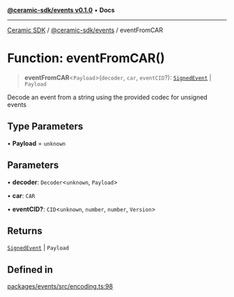 [**@ceramic-sdk/events v0.1.0**](../README.md) • **Docs**

***

[Ceramic SDK](../../../README.md) / [@ceramic-sdk/events](../README.md) / eventFromCAR

# Function: eventFromCAR()

> **eventFromCAR**\<`Payload`\>(`decoder`, `car`, `eventCID`?): [`SignedEvent`](../type-aliases/SignedEvent.md) \| `Payload`

Decode an event from a string using the provided codec for unsigned events

## Type Parameters

• **Payload** = `unknown`

## Parameters

• **decoder**: `Decoder`\<`unknown`, `Payload`\>

• **car**: `CAR`

• **eventCID?**: `CID`\<`unknown`, `number`, `number`, `Version`\>

## Returns

[`SignedEvent`](../type-aliases/SignedEvent.md) \| `Payload`

## Defined in

[packages/events/src/encoding.ts:98](https://github.com/ceramicstudio/ceramic-sdk/blob/2df74ee449b4c48a3a1f531066c64854fe2dc5dd/packages/events/src/encoding.ts#L98)
